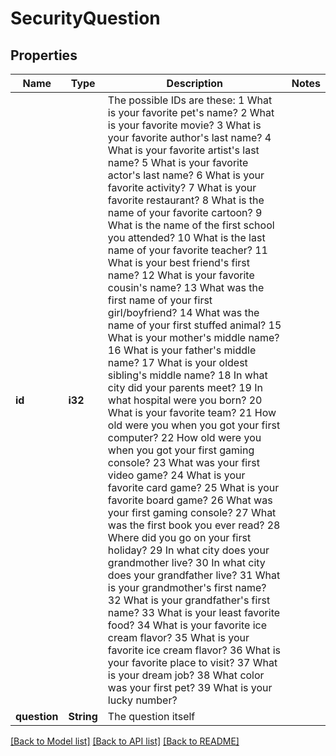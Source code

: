 # SecurityQuestion

## Properties
Name | Type | Description | Notes
------------ | ------------- | ------------- | -------------
**id** | **i32** | The possible IDs are these:   1  What is your favorite pet's name?   2  What is your favorite movie?   3  What is your favorite author's last name?   4  What is your favorite artist's last name?   5  What is your favorite actor's last name?   6  What is your favorite activity?   7  What is your favorite restaurant?   8  What is the name of your favorite cartoon?   9  What is the name of the first school you attended?   10 What is the last name of your favorite teacher?   11 What is your best friend's first name?   12 What is your favorite cousin's name?   13 What was the first name of your first girl/boyfriend?   14 What was the name of your first stuffed animal?   15 What is your mother's middle name?   16 What is your father's middle name?   17 What is your oldest sibling's middle name?   18 In what city did your parents meet?   19 In what hospital were you born?   20 What is your favorite team?   21 How old were you when you got your first computer?   22 How old were you when you got your first gaming console?   23 What was your first video game?   24 What is your favorite card game?   25 What is your favorite board game?   26 What was your first gaming console?   27 What was the first book you ever read?   28 Where did you go on your first holiday?   29 In what city does your grandmother live?   30 In what city does your grandfather live?   31 What is your grandmother's first name?   32 What is your grandfather's first name?   33 What is your least favorite food?   34 What is your favorite ice cream flavor?   35 What is your favorite ice cream flavor?   36 What is your favorite place to visit?   37 What is your dream job?   38 What color was your first pet?   39 What is your lucky number? | 
**question** | **String** | The question itself | 

[[Back to Model list]](../README.md#documentation-for-models) [[Back to API list]](../README.md#documentation-for-api-endpoints) [[Back to README]](../README.md)


